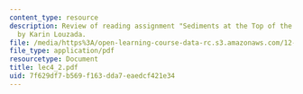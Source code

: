 ```yaml
---
content_type: resource
description: Review of reading assignment "Sediments at the Top of the Earth?s Core"
  by Karin Louzada.
file: /media/https%3A/open-learning-course-data-rc.s3.amazonaws.com/12-570-structure-and-dynamics-of-the-cmb-region-spring-2004/7f629df7b569f163dda7eaedcf421e34_lec4_2.pdf
file_type: application/pdf
resourcetype: Document
title: lec4_2.pdf
uid: 7f629df7-b569-f163-dda7-eaedcf421e34
---
```

